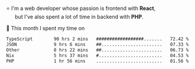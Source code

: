 ⭐ I'm a web developer whose passion is frontend with <b>React</b>,<br/>
&nbsp; &nbsp; &nbsp; but I've also spent a lot of time in backend with <b>PHP</b>.

📅 This month I spent my time on

<!--START_SECTION:waka-->

```txt
TypeScript        90 hrs 2 mins   ##################.......   72.42 %
JSON              9 hrs 6 mins    ##.......................   07.33 %
Other             8 hrs 22 mins   ##.......................   06.73 %
Nix               5 hrs 37 mins   #........................   04.53 %
PHP               1 hr 56 mins    .........................   01.56 %
```

<!--END_SECTION:waka-->
